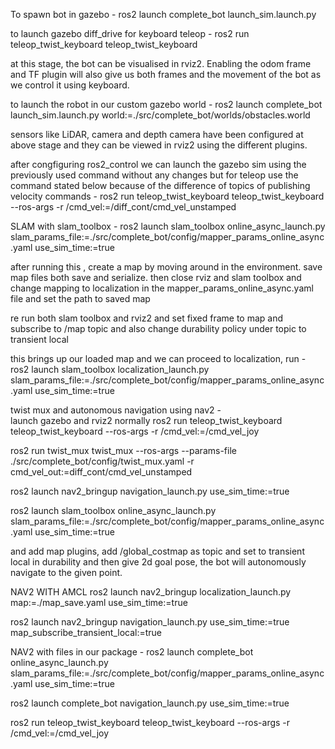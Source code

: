 To spawn bot in gazebo - 
ros2 launch complete_bot launch_sim.launch.py 

to launch gazebo diff_drive for keyboard teleop - 
ros2 run teleop_twist_keyboard teleop_twist_keyboard

at this stage, the bot can be visualised in rviz2. Enabling the odom frame and TF plugin will also give us both frames and the movement of the bot as we control it using keyboard.

to launch the robot in our custom gazebo world - 
ros2 launch complete_bot launch_sim.launch.py world:=./src/complete_bot/worlds/obstacles.world

sensors like LiDAR, camera and depth camera have been configured at above stage and they can be viewed in rviz2 using the different plugins.

after congfiguring ros2_control we can launch the gazebo sim using the previously used command without any changes but for teleop use the command stated below because of the difference of topics of publishing velocity commands - 
ros2 run teleop_twist_keyboard teleop_twist_keyboard --ros-args -r /cmd_vel:=/diff_cont/cmd_vel_unstamped

SLAM with slam_toolbox - 
ros2 launch slam_toolbox online_async_launch.py slam_params_file:=./src/complete_bot/config/mapper_params_online_async.yaml use_sim_time:=true

after running this , create a map by moving around in the environment.
save map files both save and serialize.
then close rviz and slam toolbox and change mapping to localization in the mapper_params_online_async.yaml file and set the path to saved map

re run both slam toolbox and rviz2 and set fixed frame to map and subscribe to /map topic and also change durability policy under topic to transient local

this brings up our loaded map and we can proceed to localization, run - 
ros2 launch slam_toolbox localization_launch.py slam_params_file:=./src/complete_bot/config/mapper_params_online_async.yaml use_sim_time:=true



twist mux and autonomous navigation using nav2 -  
launch gazebo and rviz2 normally 
ros2 run teleop_twist_keyboard teleop_twist_keyboard --ros-args -r /cmd_vel:=/cmd_vel_joy

ros2 run twist_mux twist_mux --ros-args --params-file ./src/complete_bot/config/twist_mux.yaml -r cmd_vel_out:=diff_cont/cmd_vel_unstamped

ros2 launch nav2_bringup navigation_launch.py use_sim_time:=true

ros2 launch slam_toolbox online_async_launch.py slam_params_file:=./src/complete_bot/config/mapper_params_online_async.yaml use_sim_time:=true

and add map plugins, add /global_costmap as topic and set to transient local in durability and then give 2d goal pose, the bot will autonomously navigate to the given point.


NAV2 WITH AMCL
ros2 launch nav2_bringup localization_launch.py map:=./map_save.yaml use_sim_time:=true

ros2 launch nav2_bringup navigation_launch.py use_sim_time:=true map_subscribe_transient_local:=true



NAV2 with files in our package - 
ros2 launch complete_bot online_async_launch.py slam_params_file:=./src/complete_bot/config/mapper_params_online_async.yaml use_sim_time:=true

ros2 launch complete_bot navigation_launch.py use_sim_time:=true

ros2 run teleop_twist_keyboard teleop_twist_keyboard --ros-args -r /cmd_vel:=/cmd_vel_joy



